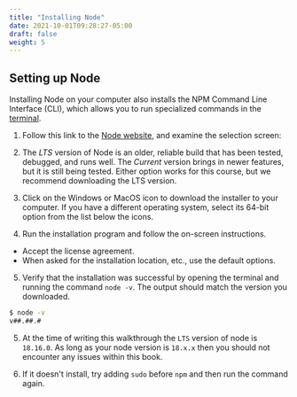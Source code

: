 ```yaml
---
title: "Installing Node"
date: 2021-10-01T09:28:27-05:00
draft: false
weight: 5
---
```


## Setting up Node

Installing Node on your computer also installs the NPM Command Line Interface (CLI), which allows you to run specialized commands in the [terminal](#terminal-chapter).

1. Follow this link to the [Node website](https://nodejs.org/en/download/), and examine the selection screen:

2. The *LTS* version of Node is an older, reliable build that has been tested, debugged, and runs well. The *Current* version brings in newer features, but it is still being tested. Either option works for this course, but we recommend downloading the LTS version.

3. Click on the Windows or MacOS icon to download the installer to your computer. If you have a different operating system, select its 64-bit option from the list below the icons.

4. Run the installation program and follow the on-screen instructions.
- Accept the license agreement.
- When asked for the installation location, etc., use the default options.

5. Verify that the installation was successful by opening the terminal and running the command `node -v`. The output should match the version you downloaded.

```bash
$ node -v
v##.##.#
```

5. At the time of writing this walkthrough the `LTS` version of node is `18.16.0`. As long as your node version is `18.x.x` then you should not encounter any issues within this book.

6. If it doesn't install, try adding `sudo` before `npm` and then run the command again.